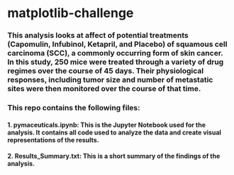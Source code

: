 # matplotlib-challenge

### This analysis looks at affect of potential treatments (Capomulin, Infubinol, Ketapril, and Placebo) of squamous cell carcinoma (SCC), a commonly occurring form of skin cancer.  In this study, 250 mice were treated through a variety of drug regimes over the course of 45 days. Their physiological responses, including tumor size and number of metastatic sites were then monitored over the course of that time. 

### This repo contains the following files:

#### 1.  pymaceuticals.ipynb:  This is the Jupyter Notebook used for the analysis.  It contains all code used to analyze the data and create visual representations of the results.

#### 2.  Results_Summary.txt:  This is a short summary of the findings of the analysis.
